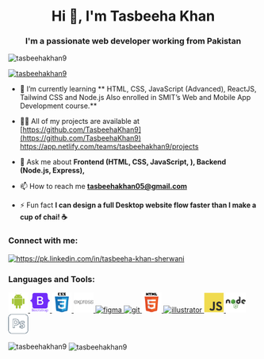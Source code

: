 <h1 align="center">Hi 👋, I'm Tasbeeha Khan</h1>
<h3 align="center">I'm a passionate web developer working from Pakistan</h3>

<p align="left"> <img src="https://komarev.com/ghpvc/?username=tasbeehakhan9&label=Profile%20views&color=0e75b6&style=flat" alt="tasbeehakhan9" /> </p>

<p align="left"> <a href="https://github.com/ryo-ma/github-profile-trophy"><img src="https://github-profile-trophy.vercel.app/?username=tasbeehakhan9" alt="tasbeehakhan9" /></a> </p>

- 🌱 I’m currently learning ** HTML, CSS,  JavaScript (Advanced), ReactJS, Tailwind CSS and Node.js Also enrolled in SMIT’s Web and Mobile App Development course.**

- 👨‍💻 All of my projects are available at [https://github.com/TasbeehaKhan9](https://github.com/TasbeehaKhan9) https://app.netlify.com/teams/tasbeehakhan9/projects

- 💬 Ask me about **Frontend (HTML, CSS, JavaScript, ), Backend (Node.js, Express),**

- 📫 How to reach me **tasbeehakhan05@gmail.com**

- ⚡ Fun fact **I can design a full Desktop website  flow faster than I make a cup of chai! ☕**

<h3 align="left">Connect with me:</h3>
<p align="left">
<a href="https://linkedin.com/in/https://pk.linkedin.com/in/tasbeeha-khan-sherwani" target="blank"><img align="center" src="https://raw.githubusercontent.com/rahuldkjain/github-profile-readme-generator/master/src/images/icons/Social/linked-in-alt.svg" alt="https://pk.linkedin.com/in/tasbeeha-khan-sherwani" height="30" width="40" /></a>
</p>

<h3 align="left">Languages and Tools:</h3>
<p align="left"> <a href="https://developer.android.com" target="_blank" rel="noreferrer"> <img src="https://raw.githubusercontent.com/devicons/devicon/master/icons/android/android-original-wordmark.svg" alt="android" width="40" height="40"/> </a> <a href="https://getbootstrap.com" target="_blank" rel="noreferrer"> <img src="https://raw.githubusercontent.com/devicons/devicon/master/icons/bootstrap/bootstrap-plain-wordmark.svg" alt="bootstrap" width="40" height="40"/> </a> <a href="https://www.w3schools.com/css/" target="_blank" rel="noreferrer"> <img src="https://raw.githubusercontent.com/devicons/devicon/master/icons/css3/css3-original-wordmark.svg" alt="css3" width="40" height="40"/> </a> <a href="https://expressjs.com" target="_blank" rel="noreferrer"> <img src="https://raw.githubusercontent.com/devicons/devicon/master/icons/express/express-original-wordmark.svg" alt="express" width="40" height="40"/> </a> <a href="https://www.figma.com/" target="_blank" rel="noreferrer"> <img src="https://www.vectorlogo.zone/logos/figma/figma-icon.svg" alt="figma" width="40" height="40"/> </a> <a href="https://git-scm.com/" target="_blank" rel="noreferrer"> <img src="https://www.vectorlogo.zone/logos/git-scm/git-scm-icon.svg" alt="git" width="40" height="40"/> </a> <a href="https://www.w3.org/html/" target="_blank" rel="noreferrer"> <img src="https://raw.githubusercontent.com/devicons/devicon/master/icons/html5/html5-original-wordmark.svg" alt="html5" width="40" height="40"/> </a> <a href="https://www.adobe.com/in/products/illustrator.html" target="_blank" rel="noreferrer"> <img src="https://www.vectorlogo.zone/logos/adobe_illustrator/adobe_illustrator-icon.svg" alt="illustrator" width="40" height="40"/> </a> <a href="https://developer.mozilla.org/en-US/docs/Web/JavaScript" target="_blank" rel="noreferrer"> <img src="https://raw.githubusercontent.com/devicons/devicon/master/icons/javascript/javascript-original.svg" alt="javascript" width="40" height="40"/> </a> <a href="https://nodejs.org" target="_blank" rel="noreferrer"> <img src="https://raw.githubusercontent.com/devicons/devicon/master/icons/nodejs/nodejs-original-wordmark.svg" alt="nodejs" width="40" height="40"/> </a> <a href="https://www.photoshop.com/en" target="_blank" rel="noreferrer"> <img src="https://raw.githubusercontent.com/devicons/devicon/master/icons/photoshop/photoshop-line.svg" alt="photoshop" width="40" height="40"/> </a> </p>

<p><img align="left" src="https://github-readme-stats.vercel.app/api/top-langs?username=tasbeehakhan9&show_icons=true&locale=en&layout=compact" alt="tasbeehakhan9" /></p>

<p>&nbsp;<img align="center" src="https://github-readme-stats.vercel.app/api?username=tasbeehakhan9&show_icons=true&locale=en" alt="tasbeehakhan9" /></p>

